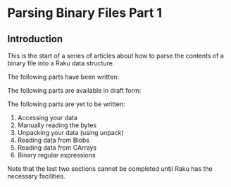 # Parsing Binary Files Part 1
## Introduction
This is the start of a series of articles about how to parse the contents of a binary file into a Raku data structure.

The following parts have been written:

The following parts are available in draft form:

The following parts are yet to be written:

1. Accessing your data
2. Manually reading the bytes
3. Unpacking your data (using unpack)
4. Reading data from Blobs
5. Reading data from CArrays
6. Binary regular expressions

Note that the last two sections cannot be completed until Raku has the necessary facilities.
